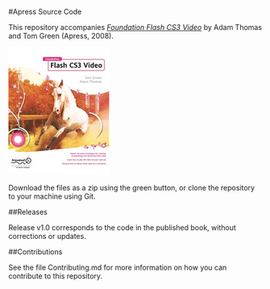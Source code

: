 #Apress Source Code

This repository accompanies [*Foundation Flash CS3 Video*](http://www.apress.com/9781590599563) by Adam Thomas and Tom Green (Apress, 2008).

![Cover image](9781590599563.jpg)

Download the files as a zip using the green button, or clone the repository to your machine using Git.

##Releases

Release v1.0 corresponds to the code in the published book, without corrections or updates.

##Contributions

See the file Contributing.md for more information on how you can contribute to this repository.

